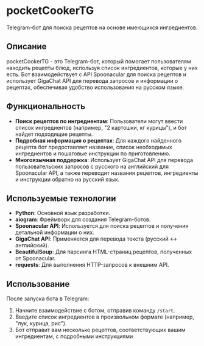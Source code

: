 # pocketCookerTG

Telegram-бот для поиска рецептов на основе имеющихся ингредиентов.

## Описание

pocketCookerTG - это Telegram-бот, который помогает пользователям находить рецепты блюд, используя список ингредиентов, которые у них есть. Бот взаимодействует с API Spoonacular для поиска рецептов и использует GigaChat API для перевода запросов и информации о рецептах, обеспечивая удобство использования на русском языке.

## Функциональность

*   **Поиск рецептов по ингредиентам**: Пользователи могут ввести список ингредиентов (например, "2 картошки, кг курицы"), и бот найдет подходящие рецепты.
*   **Подробная информация о рецептах**: Для каждого найденного рецепта бот предоставляет название, список необходимых ингредиентов и пошаговые инструкции по приготовлению.
*   **Многоязычная поддержка**: Использует GigaChat API для перевода пользовательских запросов с русского на английский для Spoonacular API, а также переводит названия рецептов, ингредиенты и инструкции обратно на русский язык.

## Используемые технологии

*   **Python**: Основной язык разработки.
*   **aiogram**: Фреймворк для создания Telegram-ботов.
*   **Spoonacular API**: Используется для поиска рецептов и получения детальной информации о них.
*   **GigaChat API**: Применяется для перевода текста (русский <-> английский).
*   **BeautifulSoup**: Для парсинга HTML-страниц рецептов, полученных от Spoonacular.
*   **requests**: Для выполнения HTTP-запросов к внешним API.

## Использование

После запуска бота в Telegram:

1.  Начните взаимодействие с ботом, отправив команду `/start`.
2.  Введите список ингредиентов в произвольном формате (например, "лук, курица, рис").
3.  Бот отправит вам несколько рецептов, соответствующих вашим ингредиентам, с подробными инструкциями
